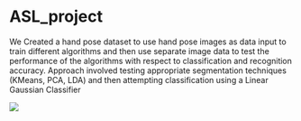 # ASL_project
We Created a hand pose dataset to use hand pose images as data input to train different algorithms and then use separate image data to test the performance of the algorithms with respect to classification and recognition accuracy. Approach involved testing appropriate segmentation techniques (KMeans, PCA, LDA) and then attempting classification using a Linear Gaussian Classifier

![](ASL.gif)
